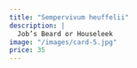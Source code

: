 ```yaml
---
title: "Sempervivum heuffelii"
description: |
  Job’s Beard or Houseleek
image: "/images/card-5.jpg"
price: 35
---
```

